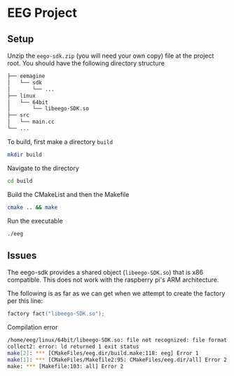# EEG Project

## Setup
Unzip the `eego-sdk.zip` (you will need your own copy) file at the project root. You should have the following directory structure

```bash
├── eemagine
│   └── sdk
│       └── ...
├── linux
│   └── 64bit
│       └── libeego-SDK.so
├── src
│   └── main.cc
└── ...
```

To build, first make a directory `build`
```bash
mkdir build
```

Navigate to the directory
```bash
cd build
```

Build the CMakeList and then the Makefile
```bash
cmake .. && make
```

Run the executable
```bash
./eeg
```

## Issues
The eego-sdk provides a shared object (`libeego-SDK.so`) that is x86 compatible. This does not work with the raspberry pi's ARM architecture.

The following is as far as we can get when we attempt to create the factory per this line:

```cpp
factory fact("libeego-SDK.so");
```

Compilation error
```bash
/home/eeg/linux/64bit/libeego-SDK.so: file not recognized: file format not recognized
collect2: error: ld returned 1 exit status
make[2]: *** [CMakeFiles/eeg.dir/build.make:118: eeg] Error 1
make[1]: *** [CMakeFiles/Makefile2:95: CMakeFiles/eeg.dir/all] Error 2
make: *** [Makefile:103: all] Error 2
```